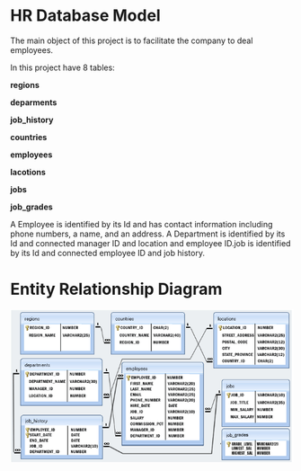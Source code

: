 # HR Database Model

The main object of this project is to facilitate the company to deal employees. 

In this project have 8 tables:

**regions** 

**deparments**

**job_history**

**countries**

**employees**

**lacotions**

**jobs**

**job_grades**

A Employee is identified by its Id and has contact information including  phone numbers, a name, and an address.
A Department is identified by its Id and connected  manager ID and location and employee ID.job is identified by its Id and connected  employee ID and job history.

# Entity Relationship Diagram


![](database-model-hr-new.gif)
